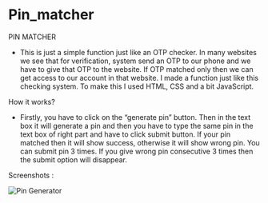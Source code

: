 # Pin_matcher

PIN MATCHER

- This is just a simple function just like an OTP checker. In many websites we see that for verification, system send an OTP to our phone and we have to give that OTP to the website. If OTP matched only then we can get access to our account in that website. I made a function just like this checking system. To make this I used HTML, CSS and a bit JavaScript.

How it works? 
  - Firstly, you have to click on the “generate pin” button. Then in the text box it will generate a pin and then you have to type the same pin in the text box of right part and have to click submit button. If your pin matched then it will show success, otherwise it will show wrong pin. You can submit pin 3 times. If you give wrong pin consecutive 3 times then the submit option will disappear. 

Screenshots :

![Pin Generator](https://user-images.githubusercontent.com/58343930/190748123-219a631d-fdd2-4764-b041-1886819c336e.png)
